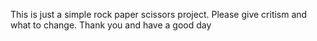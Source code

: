 This is just a simple rock paper scissors project. Please give critism and what to change. Thank you and have a good day
